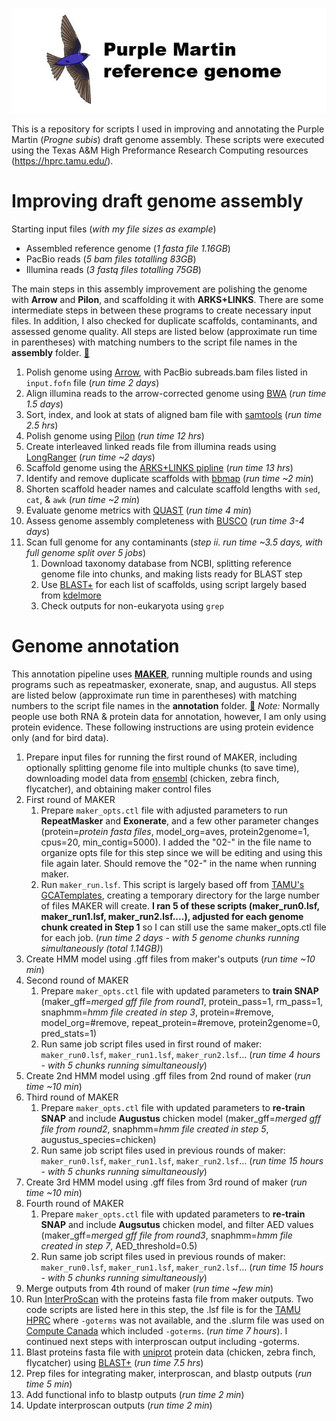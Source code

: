 ![Logo](https://github.com/edegreef/PUMA-reference-genome/blob/master/PUMA-logo.JPG)

This is a repository for scripts I used in improving and annotating the Purple Martin (*Progne subis*) draft genome assembly. These scripts were executed using the Texas A&M High Preformance Research Computing resources (https://hprc.tamu.edu/).

# Improving draft genome assembly
Starting input files (_with my file sizes as example_)
* Assembled reference genome (_1 fasta file 1.16GB_) 
* PacBio reads (_5 bam files totalling 83GB_)
* Illumina reads (_3 fastq files totalling 75GB_)

The main steps in this assembly improvement are polishing the genome with **Arrow** and **Pilon**, and scaffolding it with **ARKS+LINKS**. There are some intermediate steps in between these programs to create necessary input files. In addition, I also checked for duplicate scaffolds, contaminants, and assessed genome quality. All steps are listed below (approximate run time in parentheses) with matching numbers to the script file names in the **assembly** folder. [:file_folder:](https://github.com/edegreef/PUMA-reference-genome/tree/master/assembly)

1. Polish genome using [Arrow](https://github.com/skoren/ArrowGrid), with PacBio subreads.bam files listed in `input.fofn` file (_run time 2 days_)
2. Align illumina reads to the arrow-corrected genome using [BWA](http://bio-bwa.sourceforge.net/bwa.shtml) (_run time 1.5 days_)
3. Sort, index, and look at stats of aligned bam file with [samtools](http://www.htslib.org/doc/samtools.html) (_run time 2.5 hrs_)
4. Polish genome using [Pilon](https://github.com/broadinstitute/pilon/wiki) (_run time 12 hrs_)
5. Create interleaved linked reads file from illumina reads using [LongRanger](https://support.10xgenomics.com/genome-exome/software/pipelines/latest/what-is-long-ranger) (_run time ~2 days_)
6. Scaffold genome using the [ARKS+LINKS pipline](https://github.com/bcgsc/arks/) (_run time 13 hrs_)
7. Identify and remove duplicate scaffolds with [bbmap](https://jgi.doe.gov/data-and-tools/bbtools/bb-tools-user-guide/dedupe-guide/) (_run time ~2 min_)
8. Shorten scaffold header names and calculate scaffold lengths with `sed`, `cat`, & `awk` (_run time ~2 min_)
9. Evaluate genome metrics with [QUAST](http://quast.sourceforge.net/docs/manual.html) (_run time 4 min_)
10. Assess genome assembly completeness with [BUSCO](https://busco.ezlab.org/busco_userguide.html#running-busco) (_run time 3-4 days_)
11. Scan full genome for any contaminants (_step ii. run time ~3.5 days, with full genome split over 5 jobs_)
     1. Download taxonomy database from NCBI, splitting reference genome file into chunks, and making lists ready for BLAST step
     2. Use [BLAST+](https://blast.ncbi.nlm.nih.gov/Blast.cgi?PAGE_TYPE=BlastDocs&DOC_TYPE=Download) for each list of scaffolds, using script largely based from [kdelmore](https://github.com/kdelmore/)
     3. Check outputs for non-eukaryota using `grep`


# Genome annotation
This annotation pipeline uses **[MAKER](https://www.yandell-lab.org/software/maker.html)**, running multiple rounds and using programs such as repeatmasker, exonerate, snap, and augustus. All steps are listed below (approximate run time in parentheses) with matching numbers to the script file names in the **annotation** folder. [:file_folder:](https://github.com/edegreef/PUMA-reference-genome/tree/master/annotation) _Note:_ Normally people use both RNA & protein data for annotation, however, I am only using protein evidence. These following instructions are using protein evidence only (and for bird data).

1. Prepare input files for running the first round of MAKER, including optionally splitting genome file into multiple chunks (to save time), downloading model data from [ensembl](http://ensembl.org/) (chicken, zebra finch, flycatcher), and obtaining maker control files
2. First round of MAKER
     1. Prepare `maker_opts.ctl` file with adjusted parameters to run **RepeatMasker** and **Exonerate**, and a few other parameter changes (protein=_protein fasta files_, model_org=aves, protein2genome=1, cpus=20, min_contig=5000). I added the "02-" in the file name to organize opts file for this step since we will be editing and using this file again later. Should remove the "02-" in the name when running maker.
     2. Run `maker_run.lsf`. This script is largely based off from [TAMU's GCATemplates](https://github.tamu.edu/), creating a temporary directory for the large number of files MAKER will create. **I ran 5 of these scripts (maker_run0.lsf, maker_run1.lsf, maker_run2.lsf....), adjusted for each genome chunk created in Step 1** so I can still use the same maker_opts.ctl file for each job. (_run time 2 days - with 5 genome chunks running simultaneously (total 1.14GB)_)
3. Create HMM model using .gff files from maker's outputs (_run time ~10 min_)
4. Second round of MAKER
     1. Prepare `maker_opts.ctl` file with updated parameters to **train SNAP** (maker_gff=_merged gff file from round1_, protein_pass=1, rm_pass=1, snaphmm=_hmm file created in step 3_, protein=#remove, model_org=#remove, repeat_protein=#remove, protein2genome=0, pred_stats=1)
     2. Run same job script files used in first round of maker: `maker_run0.lsf`, `maker_run1.lsf`, `maker_run2.lsf`... (_run time 4 hours - with 5 chunks running simultaneously_)
5. Create 2nd HMM model using .gff files from 2nd round of maker (_run time ~10 min_)
6. Third round of MAKER
     1. Prepare `maker_opts.ctl` file with updated parameters to **re-train SNAP** and include **Augustus** chicken model (maker_gff=_merged gff file from round2_, snaphmm=_hmm file created in step 5_, augustus_species=chicken)
     2. Run same job script files used in previous rounds of maker: `maker_run0.lsf`, `maker_run1.lsf`, `maker_run2.lsf`... (_run time 15 hours - with 5 chunks running simultaneously_)
7. Create 3rd HMM model using .gff files from 3rd round of maker (_run time ~10 min_)
8. Fourth round of MAKER
     1. Prepare `maker_opts.ctl` file with updated parameters to **re-train SNAP** and include **Augsutus** chicken model, and filter AED values (maker_gff=_merged gff file from round3_, snaphmm=_hmm file created in step 7_, AED_threshold=0.5)
     2. Run same job script files used in previous rounds of maker: `maker_run0.lsf`, `maker_run1.lsf`, `maker_run2.lsf`... (_run time 15 hours - with 5 chunks running simultaneously_)
9. Merge outputs from 4th round of maker (_run time ~few min_)
10. Run [InterProScan](https://github.com/ebi-pf-team/interproscan/wiki/HowToRun) with the proteins fasta file from maker outputs. Two code scripts are listed here in this step, the .lsf file is for the [TAMU HPRC](https://hprc.tamu.edu/) where `-goterms` was not available, and the .slurm file was used on [Compute Canada](https://www.computecanada.ca/) which included `-goterms`. (_run time 7 hours_). I continued next steps with interproscan output including -goterms.
11. Blast proteins fasta file with [uniprot](https://www.uniprot.org/) protein data (chicken, zebra finch, flycatcher) using [BLAST+](https://blast.ncbi.nlm.nih.gov/Blast.cgi?PAGE_TYPE=BlastDocs&DOC_TYPE=Download) (_run time 7.5 hrs_)
12. Prep files for integrating maker, interproscan, and blastp outputs (_run time 5 min_)
13. Add functional info to blastp outputs (_run time 2 min_)
14. Update interproscan outputs (_run time 2 min_)
